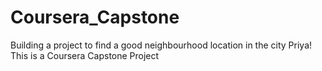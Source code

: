 # Coursera_Capstone
Building a project to find a good neighbourhood location in the city
Priya!
This is a Coursera Capstone Project
